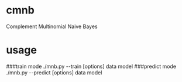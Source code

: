 cmnb
====

Complement Multinomial Naive Bayes

# usage
###train mode
    ./mnb.py --train [options] data model
###predict mode
    ./mnb.py --predict [options] data model
